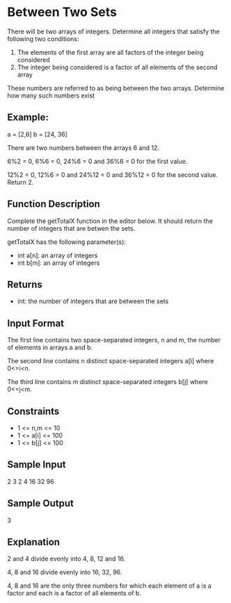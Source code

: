 # Between Two Sets

There will be two arrays of integers. Determine all integers that satisfy the following two conditions:

1. The elements of the first array are all factors of the integer being considered
2. The integer being considered is a factor of all elements of the second array

These numbers are referred to as being between the two arrays. Determine how many such numbers exist

## Example:

a = [2,6]
b = [24, 36]

There are two numbers between the arrays 6 and 12.

6%2 = 0, 6%6 = 0, 24%6 = 0 and 36%6 = 0 for the first value.

12%2 = 0, 12%6 = 0 and 24%12 = 0 and 36%12 = 0 for the second value. Return 2.

## Function Description

Complete the getTotalX function in the editor below. It should return the number of integers that are betwen the sets.

getTotalX has the following parameter(s):

- int a[n]: an array of integers
- int b[m]: an array of integers

## Returns

- int: the number of integers that are between the sets

## Input Format

The first line contains two space-separated integers, n and m, the number of elements in arrays a and b.

The second line contains n distinct space-separated integers a[i] where 0<=i<n.

The third line contains m distinct space-separated integers b[j] where 0<=j<m.

## Constraints

- 1 <= n,m <= 10
- 1 <= a[i] <= 100
- 1 <= b[j] <= 100

## Sample Input

2 3
2 4
16 32 96

## Sample Output

3

## Explanation

2 and 4 divide evenly into 4, 8, 12 and 16.

4, 8 and 16 divide evenly into 16, 32, 96.

4, 8 and 16 are the only three numbers for which each element of a is a factor and each is a factor of all elements of b.